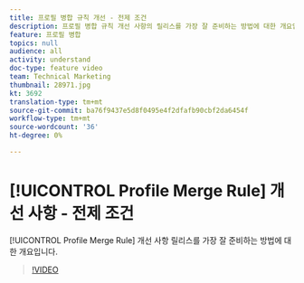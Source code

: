 ```yaml
---
title: 프로필 병합 규칙 개선 - 전제 조건
description: 프로필 병합 규칙 개선 사항의 릴리스를 가장 잘 준비하는 방법에 대한 개요입니다.
feature: 프로필 병합
topics: null
audience: all
activity: understand
doc-type: feature video
team: Technical Marketing
thumbnail: 28971.jpg
kt: 3692
translation-type: tm+mt
source-git-commit: ba76f9437e5d8f0495e4f2dfafb90cbf2da6454f
workflow-type: tm+mt
source-wordcount: '36'
ht-degree: 0%

---
```



# [!UICONTROL Profile Merge Rule] 개선 사항 - 전제 조건

[!UICONTROL Profile Merge Rule] 개선 사항 릴리스를 가장 잘 준비하는 방법에 대한 개요입니다.

>[!VIDEO](https://video.tv.adobe.com/v/28971/?quality=12)

